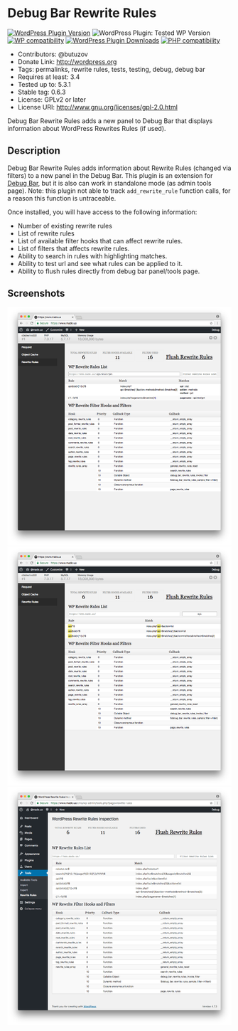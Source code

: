 # Debug Bar Rewrite Rules

[![WordPress Plugin Version](https://img.shields.io/wordpress/plugin/v/debug-bar-rewrite-rules)](https://wordpress.org/plugins/debug-bar-rewrite-rules/)
![WordPress Plugin: Tested WP Version](https://img.shields.io/wordpress/plugin/tested/debug-bar-rewrite-rules)
[![WP compatibility](https://plugintests.com/plugins/debug-bar-rewrite-rules/wp-badge.svg)](https://plugintests.com/plugins/debug-bar-rewrite-rules/latest)
[![WordPress Plugin Downloads](https://img.shields.io/wordpress/plugin/dm/debug-bar-rewrite-rules)](https://wordpress.org/plugins/debug-bar-rewrite-rules/)
[![PHP compatibility](https://plugintests.com/plugins/debug-bar-rewrite-rules/php-badge.svg)](https://plugintests.com/plugins/debug-bar-rewrite-rules/latest)

* Contributors: @butuzov
* Donate Link: http://wordpress.org
* Tags: permalinks, rewrite rules, tests, testing, debug, debug bar
* Requires at least: 3.4
* Tested up to: 5.3.1
* Stable tag: 0.6.3
* License: GPLv2 or later
* License URI: http://www.gnu.org/licenses/gpl-2.0.html


Debug Bar Rewrite Rules adds a new panel to Debug Bar that displays information about WordPress Rewrites Rules (if used).

## Description

Debug Bar Rewrite Rules adds information about Rewrite Rules (changed via filters) to a new panel in the Debug Bar. This plugin is an extension for [Debug Bar](http://wordpress.org/extend/plugins/debug-bar/), but it is also can work in standalone mode (as admin tools page). Note: this plugin not able to track `add_rewrite_rule` function calls, for a reason this function is untraceable.

Once installed, you will have access to the following information:

* Number of existing rewrite rules
* List of rewrite rules
* List of available filter hooks that can affect rewrite rules.
* List of filters that affects rewrite rules.
* Ability to search in rules with highlighting matches.
* Ability to test url and see what rules can be applied to it.
* Ability to flush rules directly from debug bar panel/tools page.

## Screenshots

![Testing url for matches - show  matched rules and actual matches](wp-svn-assets/screenshot-1.png)
![Searching in rules list alongside with filtering and highlighting occurrences](wp-svn-assets/screenshot-2.png)
![Interface of Rewrite Rules Inspector without Debug Bar](wp-svn-assets/screenshot-3.png)
